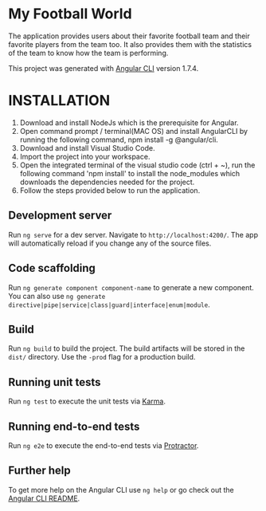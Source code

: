 # My Football World

The application provides users about their favorite football team and their favorite players from the team too. It also provides them with the statistics of the team to know how the team is performing.

This project was generated with [Angular CLI](https://github.com/angular/angular-cli) version 1.7.4.

# INSTALLATION

1. Download and install NodeJs which is the prerequisite for Angular.
2. Open command prompt / terminal(MAC OS) and install AngularCLI by running the following command, npm install -g @angular/cli.
3. Download and install Visual Studio Code.
4. Import the project into your workspace.
5. Open the integrated terminal of the visual studio code (ctrl + ~), run the following command 'npm install' to install the  node_modules which downloads the dependencies needed for the project.
6. Follow the steps provided below to run the application.

## Development server

Run `ng serve` for a dev server. Navigate to `http://localhost:4200/`. The app will automatically reload if you change any of the source files.

## Code scaffolding

Run `ng generate component component-name` to generate a new component. You can also use `ng generate directive|pipe|service|class|guard|interface|enum|module`.

## Build

Run `ng build` to build the project. The build artifacts will be stored in the `dist/` directory. Use the `-prod` flag for a production build.

## Running unit tests

Run `ng test` to execute the unit tests via [Karma](https://karma-runner.github.io).

## Running end-to-end tests

Run `ng e2e` to execute the end-to-end tests via [Protractor](http://www.protractortest.org/).

## Further help

To get more help on the Angular CLI use `ng help` or go check out the [Angular CLI README](https://github.com/angular/angular-cli/blob/master/README.md).
